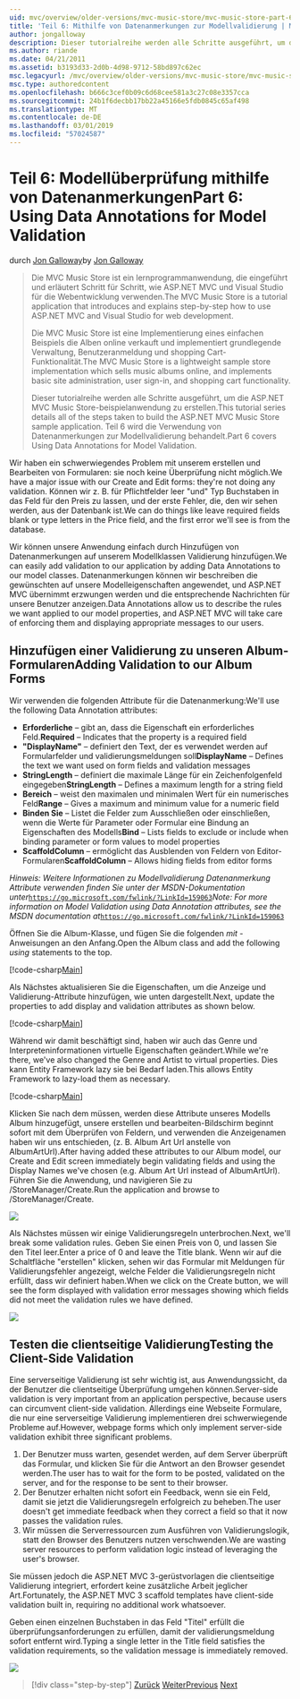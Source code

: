 ```yaml
---
uid: mvc/overview/older-versions/mvc-music-store/mvc-music-store-part-6
title: 'Teil 6: Mithilfe von Datenanmerkungen zur Modellvalidierung | Microsoft-Dokumentation'
author: jongalloway
description: Dieser tutorialreihe werden alle Schritte ausgeführt, um die ASP.NET MVC Music Store-beispielanwendung zu erstellen. Teil 6 wird die Verwendung von Datenanmerkungen für Modell V behandelt...
ms.author: riande
ms.date: 04/21/2011
ms.assetid: b3193d33-2d0b-4d98-9712-58bd897c62ec
msc.legacyurl: /mvc/overview/older-versions/mvc-music-store/mvc-music-store-part-6
msc.type: authoredcontent
ms.openlocfilehash: b666c3cef0b09c6d68cee581a3c27c08e3357cca
ms.sourcegitcommit: 24b1f6decbb17bb22a45166e5fdb0845c65af498
ms.translationtype: MT
ms.contentlocale: de-DE
ms.lasthandoff: 03/01/2019
ms.locfileid: "57024587"
---
```

<a name="part-6-using-data-annotations-for-model-validation"></a><span data-ttu-id="fdfa4-104">Teil 6: Modellüberprüfung mithilfe von Datenanmerkungen</span><span class="sxs-lookup"><span data-stu-id="fdfa4-104">Part 6: Using Data Annotations for Model Validation</span></span>
====================
<span data-ttu-id="fdfa4-105">durch [Jon Galloway](https://github.com/jongalloway)</span><span class="sxs-lookup"><span data-stu-id="fdfa4-105">by [Jon Galloway](https://github.com/jongalloway)</span></span>

> <span data-ttu-id="fdfa4-106">Die MVC Music Store ist ein lernprogrammanwendung, die eingeführt und erläutert Schritt für Schritt, wie ASP.NET MVC und Visual Studio für die Webentwicklung verwenden.</span><span class="sxs-lookup"><span data-stu-id="fdfa4-106">The MVC Music Store is a tutorial application that introduces and explains step-by-step how to use ASP.NET MVC and Visual Studio for web development.</span></span>  
>   
> <span data-ttu-id="fdfa4-107">Die MVC Music Store ist eine Implementierung eines einfachen Beispiels die Alben online verkauft und implementiert grundlegende Verwaltung, Benutzeranmeldung und shopping Cart-Funktionalität.</span><span class="sxs-lookup"><span data-stu-id="fdfa4-107">The MVC Music Store is a lightweight sample store implementation which sells music albums online, and implements basic site administration, user sign-in, and shopping cart functionality.</span></span>  
>   
> <span data-ttu-id="fdfa4-108">Dieser tutorialreihe werden alle Schritte ausgeführt, um die ASP.NET MVC Music Store-beispielanwendung zu erstellen.</span><span class="sxs-lookup"><span data-stu-id="fdfa4-108">This tutorial series details all of the steps taken to build the ASP.NET MVC Music Store sample application.</span></span> <span data-ttu-id="fdfa4-109">Teil 6 wird die Verwendung von Datenanmerkungen zur Modellvalidierung behandelt.</span><span class="sxs-lookup"><span data-stu-id="fdfa4-109">Part 6 covers Using Data Annotations for Model Validation.</span></span>


<span data-ttu-id="fdfa4-110">Wir haben ein schwerwiegendes Problem mit unserem erstellen und Bearbeiten von Formularen: sie noch keine Überprüfung nicht möglich.</span><span class="sxs-lookup"><span data-stu-id="fdfa4-110">We have a major issue with our Create and Edit forms: they're not doing any validation.</span></span> <span data-ttu-id="fdfa4-111">Können wir z. B. für Pflichtfelder leer "und" Typ Buchstaben in das Feld für den Preis zu lassen, und der erste Fehler, die, den wir sehen werden, aus der Datenbank ist.</span><span class="sxs-lookup"><span data-stu-id="fdfa4-111">We can do things like leave required fields blank or type letters in the Price field, and the first error we'll see is from the database.</span></span>

<span data-ttu-id="fdfa4-112">Wir können unsere Anwendung einfach durch Hinzufügen von Datenanmerkungen auf unserem Modellklassen Validierung hinzufügen.</span><span class="sxs-lookup"><span data-stu-id="fdfa4-112">We can easily add validation to our application by adding Data Annotations to our model classes.</span></span> <span data-ttu-id="fdfa4-113">Datenanmerkungen können wir beschreiben die gewünschten auf unsere Modelleigenschaften angewendet, und ASP.NET MVC übernimmt erzwungen werden und die entsprechende Nachrichten für unsere Benutzer anzeigen.</span><span class="sxs-lookup"><span data-stu-id="fdfa4-113">Data Annotations allow us to describe the rules we want applied to our model properties, and ASP.NET MVC will take care of enforcing them and displaying appropriate messages to our users.</span></span>

## <a name="adding-validation-to-our-album-forms"></a><span data-ttu-id="fdfa4-114">Hinzufügen einer Validierung zu unseren Album-Formularen</span><span class="sxs-lookup"><span data-stu-id="fdfa4-114">Adding Validation to our Album Forms</span></span>

<span data-ttu-id="fdfa4-115">Wir verwenden die folgenden Attribute für die Datenanmerkung:</span><span class="sxs-lookup"><span data-stu-id="fdfa4-115">We'll use the following Data Annotation attributes:</span></span>

- <span data-ttu-id="fdfa4-116">**Erforderliche** – gibt an, dass die Eigenschaft ein erforderliches Feld.</span><span class="sxs-lookup"><span data-stu-id="fdfa4-116">**Required** – Indicates that the property is a required field</span></span>
- <span data-ttu-id="fdfa4-117">**"DisplayName"** – definiert den Text, der es verwendet werden auf Formularfelder und validierungsmeldungen soll</span><span class="sxs-lookup"><span data-stu-id="fdfa4-117">**DisplayName** – Defines the text we want used on form fields and validation messages</span></span>
- <span data-ttu-id="fdfa4-118">**StringLength** – definiert die maximale Länge für ein Zeichenfolgenfeld eingegeben</span><span class="sxs-lookup"><span data-stu-id="fdfa4-118">**StringLength** – Defines a maximum length for a string field</span></span>
- <span data-ttu-id="fdfa4-119">**Bereich** – weist den maximalen und minimalen Wert für ein numerisches Feld</span><span class="sxs-lookup"><span data-stu-id="fdfa4-119">**Range** – Gives a maximum and minimum value for a numeric field</span></span>
- <span data-ttu-id="fdfa4-120">**Binden Sie** – Listet die Felder zum Ausschließen oder einschließen, wenn die Werte für Parameter oder Formular eine Bindung an Eigenschaften des Modells</span><span class="sxs-lookup"><span data-stu-id="fdfa4-120">**Bind** – Lists fields to exclude or include when binding parameter or form values to model properties</span></span>
- <span data-ttu-id="fdfa4-121">**ScaffoldColumn** – ermöglicht das Ausblenden von Feldern von Editor-Formularen</span><span class="sxs-lookup"><span data-stu-id="fdfa4-121">**ScaffoldColumn** – Allows hiding fields from editor forms</span></span>

<span data-ttu-id="fdfa4-122">*Hinweis: Weitere Informationen zu Modellvalidierung Datenanmerkung Attribute verwenden finden Sie unter der MSDN-Dokumentation unter*[`https://go.microsoft.com/fwlink/?LinkId=159063`](https://go.microsoft.com/fwlink/?LinkId=159063)</span><span class="sxs-lookup"><span data-stu-id="fdfa4-122">*Note: For more information on Model Validation using Data Annotation attributes, see the MSDN documentation at*[`https://go.microsoft.com/fwlink/?LinkId=159063`](https://go.microsoft.com/fwlink/?LinkId=159063)</span></span>

<span data-ttu-id="fdfa4-123">Öffnen Sie die Album-Klasse, und fügen Sie die folgenden *mit* -Anweisungen an den Anfang.</span><span class="sxs-lookup"><span data-stu-id="fdfa4-123">Open the Album class and add the following *using* statements to the top.</span></span>

[!code-csharp[Main](mvc-music-store-part-6/samples/sample1.cs)]

<span data-ttu-id="fdfa4-124">Als Nächstes aktualisieren Sie die Eigenschaften, um die Anzeige und Validierung-Attribute hinzufügen, wie unten dargestellt.</span><span class="sxs-lookup"><span data-stu-id="fdfa4-124">Next, update the properties to add display and validation attributes as shown below.</span></span>

[!code-csharp[Main](mvc-music-store-part-6/samples/sample2.cs)]

<span data-ttu-id="fdfa4-125">Während wir damit beschäftigt sind, haben wir auch das Genre und Interpreteninformationen virtuelle Eigenschaften geändert.</span><span class="sxs-lookup"><span data-stu-id="fdfa4-125">While we're there, we've also changed the Genre and Artist to virtual properties.</span></span> <span data-ttu-id="fdfa4-126">Dies kann Entity Framework lazy sie bei Bedarf laden.</span><span class="sxs-lookup"><span data-stu-id="fdfa4-126">This allows Entity Framework to lazy-load them as necessary.</span></span>

[!code-csharp[Main](mvc-music-store-part-6/samples/sample3.cs)]

<span data-ttu-id="fdfa4-127">Klicken Sie nach dem müssen, werden diese Attribute unseres Modells Album hinzugefügt, unsere erstellen und bearbeiten-Bildschirm beginnt sofort mit dem Überprüfen von Feldern, und verwenden die Anzeigenamen haben wir uns entschieden, (z. B. Album Art Url anstelle von AlbumArtUrl).</span><span class="sxs-lookup"><span data-stu-id="fdfa4-127">After having added these attributes to our Album model, our Create and Edit screen immediately begin validating fields and using the Display Names we've chosen (e.g. Album Art Url instead of AlbumArtUrl).</span></span> <span data-ttu-id="fdfa4-128">Führen Sie die Anwendung, und navigieren Sie zu /StoreManager/Create.</span><span class="sxs-lookup"><span data-stu-id="fdfa4-128">Run the application and browse to /StoreManager/Create.</span></span>

![](mvc-music-store-part-6/_static/image1.png)

<span data-ttu-id="fdfa4-129">Als Nächstes müssen wir einige Validierungsregeln unterbrochen.</span><span class="sxs-lookup"><span data-stu-id="fdfa4-129">Next, we'll break some validation rules.</span></span> <span data-ttu-id="fdfa4-130">Geben Sie einen Preis von 0, und lassen Sie den Titel leer.</span><span class="sxs-lookup"><span data-stu-id="fdfa4-130">Enter a price of 0 and leave the Title blank.</span></span> <span data-ttu-id="fdfa4-131">Wenn wir auf die Schaltfläche "erstellen" klicken, sehen wir das Formular mit Meldungen für Validierungsfehler angezeigt, welche Felder die Validierungsregeln nicht erfüllt, dass wir definiert haben.</span><span class="sxs-lookup"><span data-stu-id="fdfa4-131">When we click on the Create button, we will see the form displayed with validation error messages showing which fields did not meet the validation rules we have defined.</span></span>

![](mvc-music-store-part-6/_static/image2.png)

## <a name="testing-the-client-side-validation"></a><span data-ttu-id="fdfa4-132">Testen die clientseitige Validierung</span><span class="sxs-lookup"><span data-stu-id="fdfa4-132">Testing the Client-Side Validation</span></span>

<span data-ttu-id="fdfa4-133">Eine serverseitige Validierung ist sehr wichtig ist, aus Anwendungssicht, da der Benutzer die clientseitige Überprüfung umgehen können.</span><span class="sxs-lookup"><span data-stu-id="fdfa4-133">Server-side validation is very important from an application perspective, because users can circumvent client-side validation.</span></span> <span data-ttu-id="fdfa4-134">Allerdings eine Webseite Formulare, die nur eine serverseitige Validierung implementieren drei schwerwiegende Probleme auf.</span><span class="sxs-lookup"><span data-stu-id="fdfa4-134">However, webpage forms which only implement server-side validation exhibit three significant problems.</span></span>

1. <span data-ttu-id="fdfa4-135">Der Benutzer muss warten, gesendet werden, auf dem Server überprüft das Formular, und klicken Sie für die Antwort an den Browser gesendet werden.</span><span class="sxs-lookup"><span data-stu-id="fdfa4-135">The user has to wait for the form to be posted, validated on the server, and for the response to be sent to their browser.</span></span>
2. <span data-ttu-id="fdfa4-136">Der Benutzer erhalten nicht sofort ein Feedback, wenn sie ein Feld, damit sie jetzt die Validierungsregeln erfolgreich zu beheben.</span><span class="sxs-lookup"><span data-stu-id="fdfa4-136">The user doesn't get immediate feedback when they correct a field so that it now passes the validation rules.</span></span>
3. <span data-ttu-id="fdfa4-137">Wir müssen die Serverressourcen zum Ausführen von Validierungslogik, statt den Browser des Benutzers nutzen verschwenden.</span><span class="sxs-lookup"><span data-stu-id="fdfa4-137">We are wasting server resources to perform validation logic instead of leveraging the user's browser.</span></span>

<span data-ttu-id="fdfa4-138">Sie müssen jedoch die ASP.NET MVC 3-gerüstvorlagen die clientseitige Validierung integriert, erfordert keine zusätzliche Arbeit jeglicher Art.</span><span class="sxs-lookup"><span data-stu-id="fdfa4-138">Fortunately, the ASP.NET MVC 3 scaffold templates have client-side validation built in, requiring no additional work whatsoever.</span></span>

<span data-ttu-id="fdfa4-139">Geben einen einzelnen Buchstaben in das Feld "Titel" erfüllt die überprüfungsanforderungen zu erfüllen, damit der validierungsmeldung sofort entfernt wird.</span><span class="sxs-lookup"><span data-stu-id="fdfa4-139">Typing a single letter in the Title field satisfies the validation requirements, so the validation message is immediately removed.</span></span>

![](mvc-music-store-part-6/_static/image3.png)


> [!div class="step-by-step"]
> <span data-ttu-id="fdfa4-140">[Zurück](mvc-music-store-part-5.md)
> [Weiter](mvc-music-store-part-7.md)</span><span class="sxs-lookup"><span data-stu-id="fdfa4-140">[Previous](mvc-music-store-part-5.md)
[Next](mvc-music-store-part-7.md)</span></span>
